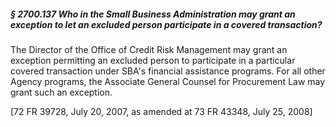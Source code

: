 ##### § 2700.137 Who in the Small Business Administration may grant an exception to let an excluded person participate in a covered transaction? #####

The Director of the Office of Credit Risk Management may grant an exception permitting an excluded person to participate in a particular covered transaction under SBA's financial assistance programs. For all other Agency programs, the Associate General Counsel for Procurement Law may grant such an exception.

[72 FR 39728, July 20, 2007, as amended at 73 FR 43348, July 25, 2008]